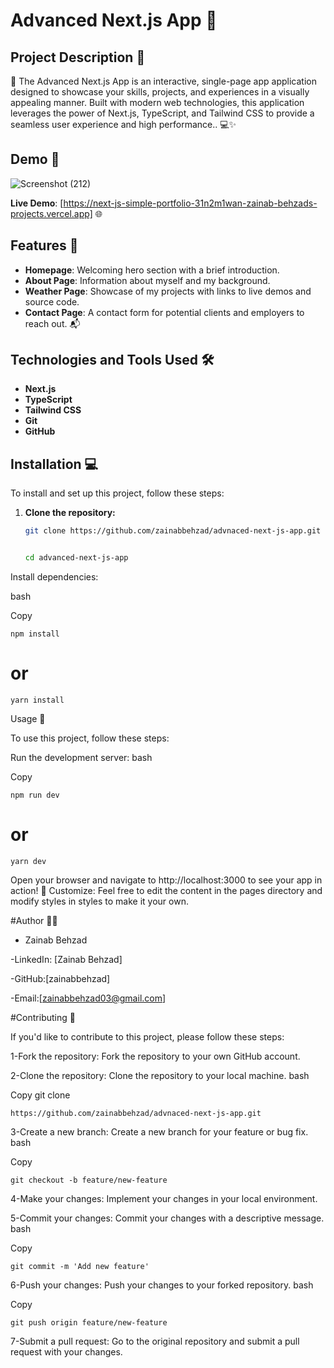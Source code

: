 # Advanced Next.js App 🚀

## Project Description 📝

🌟 
The Advanced Next.js App is an interactive, single-page app application designed to showcase your skills, projects, and experiences in a visually appealing manner. Built with modern web technologies, this application leverages the power of Next.js, TypeScript, and Tailwind CSS to provide a seamless user experience and high performance.. 💻✨

## Demo 📸

![Screenshot (212)](https://github.com/user-attachments/assets/efb5eacc-bb29-4fc2-8d31-543d22de9a3d)


**Live Demo**: [https://next-js-simple-portfolio-31n2m1wan-zainab-behzads-projects.vercel.app] 🌐

## Features 🎉

- **Homepage**: Welcoming hero section with a brief introduction.
- **About Page**: Information about myself and my background.
- **Weather Page**: Showcase of my projects with links to live demos and source code.
- **Contact Page**: A contact form for potential clients and employers to reach out. 📬

## Technologies and Tools Used 🛠️

- **Next.js**
- **TypeScript**
- **Tailwind CSS**
- **Git**
- **GitHub**

## Installation 💻

To install and set up this project, follow these steps:

1. **Clone the repository:**
   ```bash
   git clone https://github.com/zainabbehzad/advnaced-next-js-app.git


   cd advanced-next-js-app


Install dependencies:

bash

Copy


    npm install

# or

    yarn install


Usage 🎯


To use this project, follow these steps:

Run the development server:
bash

Copy

    npm run dev
    
# or

    yarn dev


Open your browser and navigate to http://localhost:3000 to see your app in action! 🚀
Customize: Feel free to edit the content in the pages directory and modify styles in styles to make it your own.


#Author 👩‍💻


- Zainab Behzad

-LinkedIn: [Zainab Behzad]

-GitHub:[zainabbehzad]

-Email:[zainabbehzad03@gmail.com]


#Contributing 🤝


If you'd like to contribute to this project, please follow these steps:

1-Fork the repository: Fork the repository to your own GitHub account.

2-Clone the repository: Clone the repository to your local machine.
bash

Copy
git clone

    https://github.com/zainabbehzad/advnaced-next-js-app.git

    
3-Create a new branch: Create a new branch for your feature or bug fix.
bash

Copy

    git checkout -b feature/new-feature
    
4-Make your changes: Implement your changes in your local environment.

5-Commit your changes: Commit your changes with a descriptive message.
bash

Copy

    git commit -m 'Add new feature'

    
6-Push your changes: Push your changes to your forked repository.
bash

Copy

    git push origin feature/new-feature


7-Submit a pull request: Go to the original repository and submit a pull request with your changes.
